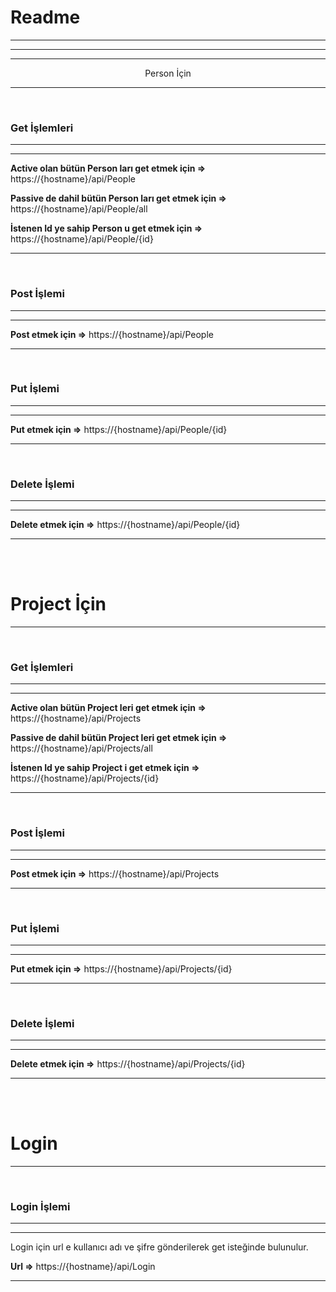Readme
======

* * * * *
* * * * *
* * * * *

<p align="center">Person İçin</p>


* * * * *
<br>

### Get İşlemleri

* * * * *

* * * * *

**Active olan bütün Person ları get etmek için =\>** https://{hostname}/api/People

**Passive de dahil bütün Person ları get etmek için =\>** https://{hostname}/api/People/all

**İstenen Id ye sahip Person u get etmek için =\>** https://{hostname}/api/People/{id}
 



* * * * *

<br>

### Post İşlemi

* * * * *

* * * * *

**Post etmek için =\>** https://{hostname}/api/People



* * * * *

<br>

### Put İşlemi

* * * * *

* * * * *

**Put etmek için =\>** https://{hostname}/api/People/{id} 



* * * * *

<br>

### Delete İşlemi

* * * * *

* * * * *

**Delete etmek için =\>** https://{hostname}/api/People/{id} 



* * * * *
<br><br>

# Project İçin

* * * * *
<br>

### Get İşlemleri

* * * * *

* * * * *

**Active olan bütün Project leri get etmek için =\>** https://{hostname}/api/Projects

**Passive de dahil bütün Project leri get etmek için =\>** https://{hostname}/api/Projects/all

**İstenen Id ye sahip Project i get etmek için =\>** https://{hostname}/api/Projects/{id} 



* * * * *

<br>

### Post İşlemi

* * * * *

* * * * *

**Post etmek için =\>** https://{hostname}/api/Projects 



* * * * *

<br>

### Put İşlemi

* * * * *

* * * * *

**Put etmek için =\>** https://{hostname}/api/Projects/{id} 



* * * * *

<br>

### Delete İşlemi

* * * * *

* * * * *

**Delete etmek için =\>** https://{hostname}/api/Projects/{id} 



* * * * *
<br><br>

# Login

* * * * *
<br>

### Login İşlemi

* * * * *

* * * * *

Login için url e kullanıcı adı ve şifre gönderilerek get isteğinde bulunulur.

**Url =\>** https://{hostname}/api/Login 



* * * * *


